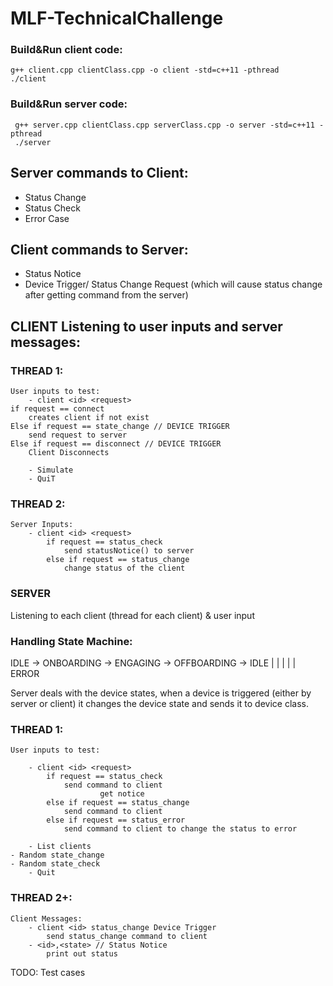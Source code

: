 # MLF-TechnicalChallenge

### Build&Run client code: 
	g++ client.cpp clientClass.cpp -o client -std=c++11 -pthread
	./client
  
  
  
### Build&Run server code: 
	 g++ server.cpp clientClass.cpp serverClass.cpp -o server -std=c++11 -pthread
	 ./server


## Server commands to Client:

* Status Change
* Status Check
* Error Case

## Client commands to Server:

* Status Notice
* Device Trigger/ Status Change Request (which will cause status change after getting command from the server)


## CLIENT Listening to user inputs and server messages:

### THREAD 1: 
	User inputs to test:
        - client <id> <request>
	if request == connect
		creates client if not exist
   	Else if request == state_change // DEVICE TRIGGER
		send request to server 
	Else if request == disconnect // DEVICE TRIGGER
		Client Disconnects

        - Simulate
        - QuiT

### THREAD 2:
	Server Inputs:
		- client <id> <request>
			if request == status_check
				send statusNotice() to server
			else if request == status_change
				change status of the client
				


### SERVER 
Listening to each client (thread for each client) & user input

### Handling State Machine:
IDLE -> ONBOARDING -> ENGAGING -> OFFBOARDING -> IDLE
 |          |             |            |          | 
                        ERROR 

Server deals with the device states, when a device is triggered (either by server or client) it changes the device state and sends it to device class.

### THREAD 1: 
	User inputs to test:

        - client <id> <request>
			if request == status_check
				send command to client
                		get notice
			else if request == status_change
				send command to client
			else if request == status_error
				send command to client to change the status to error

        - List clients
	- Random state_change
	- Random state_check
        - Quit 

### THREAD 2+: 
	Client Messages:
		- client <id> status_change Device Trigger
			send status_change command to client
		- <id>,<state> // Status Notice 
			print out status




TODO:
Test cases
